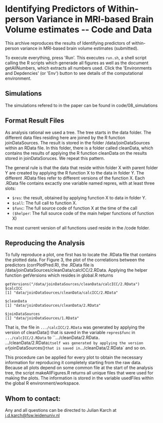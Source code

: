 # Identifying Predictors of Within-person Variance in MRI-based Brain Volume estimates -- Code and Data

This archive reproduces the results of Identifying predictors of within-person variance in MRI-based brain volume estimates (submitted).

To execute everything, press 'Run'. This executes `run.sh`, a shell script calling the R scripts which generade all figures as well as the document getAllNumbers, which extracts all numbers used. Click the 'Environments and Depdencies' (or 'Env') button to see details of the computational environment.

## Simulations

The simulations refered to in the paper can be found in code/08_simulations

## Format Result Files

As analysis rational we used a tree. The tree starts in the data folder. The different data files residing here are joined by the R function joinDataSources. The result is stored in the folder /data/joinDataSources within an RData file. In this folder, there is a folder called cleanData, which contains the results of applying the R function cleanData on the results stored in joinDataSoruces. We repeat this pattern.

The general rule is that the data that reside within folder X with parent folder Y are created by applying the R function X to the data in folder Y. The different .RData files refer to different versions of the function X. Each .RData  file contains excactly one variable named repres, with at least three slots: 

* `$res`: the result, obtained by applying function X to data in folder Y.
* `$call`: The full call to function X.
* `$func`: The full source code of function X at the time of the call
* `($helper`: The full source code of the main helper functions of function X)

The most current version of all functions used reside in the /code folder.

## Reproducing the Analysis

To fully reproduce a plot, one first has to locate the .RData file that contains the plotted data. For Figure 3, the plot of the correlations between the predictors (corrPlotPred.R), the .RData file is /data/joinDataSources/cleanData/calcICC/2.RData. Applying the helper function getVersions which resides in global.R returns


```
getVersions("/data/joinDataSources/cleanData/calcICC/2.RData")
$calcICC
[1] "data/joinDataSources/cleanData/calcICC/2.RData"

$cleanData
[1] "data/joinDataSources/cleanData/2.RData"

$joinDataSources
[1] "data/joinDataSources/1.RData"
```

That is, the file  in `.../calcICC/2.RData` was generated by applying the version of cleanData() that is saved in the variable `repres$func` in `.../calcICC/2.RData` to ``.../cleanData/2.RData`. `.../cleanData/2.RData` itself was generated by applying the version of `joinDataSources()` that is saved in `.../cleanData/2.RData` and so on.

This procedure can be applied for every plot to obtain the necessary information for reproducing it completely starting from the raw data. Because all plots depend on some common file at the start of the analysis tree, the script makeAllFigures.R returns all unique files that were used for making the plots. The information is stored in the variable usedFiles within the global R environment/workspace.

## Whom to contact:
Any and all questions can be directed to Julian Karch at j.d.karch@fsw.leidenuniv.nl



